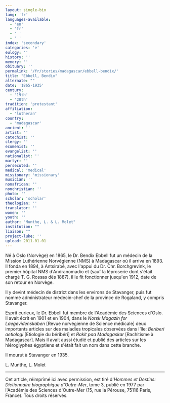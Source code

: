 ```yaml
---
layout: single-bio
lang: 'fr'
languages-available:
  - 'en'
  - 'fr'
  - ' '
  - ' '
index: 'secondary'
categories: 'e'
eulogy: ''
history: ''
memory: ''
obituary: ''
permalink: '/fr/stories/madagascar/ebbell-bendix/'
title: "Ebbell, Bendix"
alternate: ""
date: '1865-1935'
century:
  - '19th'
  - '20th'
tradition: 'protestant'
affiliation:
  - 'lutheran'
country:
  - 'madagascar'
ancient: ''
artist: ''
catechist: ''
clergy: ''
ecumenist: ''
evangelist: ''
nationalist: ''
martyr: ''
persecuted: ''
medical: 'medical'
missionary: 'missionary'
musician: ''
nonafrican: ''
nonchristian: ''
photo: ''
scholar: 'scholar'
theologian: ''
translator: ''
women: ''
youth: ''
author: "Munthe, L. & L. Molet"
institution: ""
liaison: ""
project-luke: ''
upload: 2011-01-01
---
```




Né à Oslo (Norvège) en 1865, le Dr. Bendix Ebbell fut un médecin de la Mission Luthérienne Norvégienne (NMS) à Madagascar où il arriva en 1893. Il fonda en 1894, à Antsirabé, avec l'appui du Dr. Chr. Borchgrevink, le premier hôpital NMS d'Andranomadio et (sauf la léproserie dont s'était chargé T. G. Rossas dès 1887), il le fit fonctionner jusqu'en 1912, date de son retour en Norvège.

Il y devint médecin de district dans les environs de Stavanger, puis fut nommé administrateur médecin-chef de la province de Rogaland, y compris Stavanger.

Esprit curieux, le Dr. Ebbell fut membre de l'Académie des Sciences d'Oslo. Il avait écrit en 1901 et en 1904, dans le *Norsk Magazin for Laegevidenskaben* [Revue norvégienne de Science médicale] deux importants articles sur des maladies tropicales observées dans l'île: *Beriberi aetiologi* [Etiologie du béribéri] et *Rakit paa Madagaskar* [Rachitisme à Madagascar]. Mais il avait aussi étudié et publié des articles sur les hiéroglyphes égyptiens et s'était fait un nom dans cette branche.

Il mourut à Stavanger en 1935.

L. Munthe, L. Molet

---

Cet article, réimprîmé ici avec permission, est tiré d'*Hommes et Destins: Dictionnaire biographique d'Outre-Mer*, tome 3, publié en 1977 par l'Académie des Sciences d'Outre-Mer (15, rue la Pérouse, 75116 Paris, France). Tous droits réservés.
